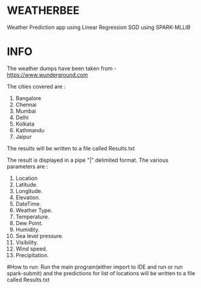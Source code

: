 # WEATHERBEE
Weather Prediction app using Linear Regression SGD using SPARK-MLLIB

# INFO
The weather dumps have been taken from  - https://www.wunderground.com

The cities covered are :
1. Bangalore
2. Chennai
3. Mumbai
4. Delhi
5. Kolkata
6. Kathmandu
7. Jaipur

The results will be written to a file called Results.txt

The result is displayed in a pipe "|" delimited format. The various parameters are :

1. Location
2. Latitude.
3. Longitude.
4. Elevation.
5. DateTime.
6. Weather Type.
7. Temperature.
8. Dew Point.
9. Humidity.
10. Sea level pressure.
11. Visibility.
12. Wind speed.
13. Precipitation.



#How to run:
Run the main program(either import to IDE and run or run spark-submit) and the predictions for list of locations will be written to a file called Results.txt
